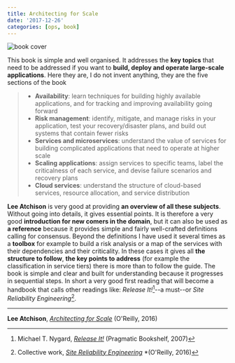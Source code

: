 ```yaml
---
title: Architecting for Scale
date: '2017-12-26'
categories: [ops, book]
---
```


![book cover](/post/architecting-for-scale_files/architecting.jpeg)

This book is simple and well organised. It addresses the **key topics** that need to be addressed if you want to **build, deploy and operate large-scale applications**. Here they are, I do not invent anything, they are the five sections of the book

> * **Availability**: learn techniques for building highly available applications, and for tracking and improving availability going forward
> * **Risk management**: identify, mitigate, and manage risks in your application, test your recovery/disaster plans, and build out systems that contain fewer risks
> * **Services and microservices**: understand the value of services for building complicated applications that need to operate at higher scale
> * **Scaling applications**: assign services to specific teams, label the criticalness of each service, and devise failure scenarios and recovery plans
> * **Cloud services**: understand the structure of cloud-based services, resource allocation, and service distribution

**Lee Atchison** is very good at providing **an overview of all these subjects**. Without going into details, it gives essential points. It is therefore a very good **introduction for new comers in the domain**, but it can also be used as **a reference** because it provides simple and fairly well-crafted definitions calling for consensus. Beyond the definitions I have used it several times as a **toolbox** for example to build a risk analysis or a map of the services with their dependencies and their criticality. In these cases it gives all **the structure to follow**, **the key points to address** (for example the classification in service tiers) there is more than to follow the guide. The book is simple and clear and built for understanding because it progresses in sequential steps. In short a very good first reading that will become a handbook that calls other readings like: *Release It!*[^1]--a must--or *Site Reliability Engineering*[^2].

***

**Lee Atchison**, *[Architecting for Scale](https://www.goodreads.com/book/show/27560189-architecting-for-scale)* (O'Reilly, 2016)

[^1]: Michael T. Nygard, *[Release It!](https://www.goodreads.com/book/show/1069827.Release_It_)* (Pragmatic Bookshelf, 2007)
[^2]: Collective work, *[Site Reliability Engineering](https://www.goodreads.com/book/show/27968891-site-reliability-engineering)* *(O'Reilly, 2016)
